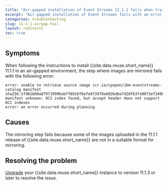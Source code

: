 ```yaml
---
title: "Air-gapped installation of Event Streams 11.1.1 fails when trying to mirror the catalog"
excerpt: "Air-gapped installation of Event Streams fails with an error when trying to mirror the catalog."
categories: troubleshooting
slug: 11-1-1-airgap-fail
layout: redirects
toc: true
---
```


## Symptoms

When following the instructions to install {{site.data.reuse.short_name}} 11.1.1 in an air-gapped environment, the step where images are mirrored fails with the following error:
```
error: unable to retrieve source image icr.io/cpopen/ibm-eventstreams-catalog manifest sha256:1fd01b60a879719996abff8916f8afe8f3978a602bdba7d28fb3fa9073ef3498: manifest unknown: OCI index found, but accept header does not support OCI indexes
error: an error occurred during planning
```

## Causes

The mirroring step fails because some of the images uploaded in the 11.1.1 release of {{site.data.reuse.short_name}} are not in a suitable format for mirroring.

## Resolving the problem

[Upgrade](../../installing/upgrading/) your {{site.data.reuse.short_name}} instance to version 11.1.3 or later to resolve the issue.
